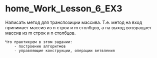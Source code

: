 # home_Work_Lesson_6_EX3

Написать метод для транспозиции массива.
	Т.е. метод на вход принимает массив из n строк и m столбцов, а на выход возвращает массив из m строк и n столбцов.
	
	Что практикуем в этом задании:
		- построение алгоритмов
		- управляющие конструкции, операции ветвления

